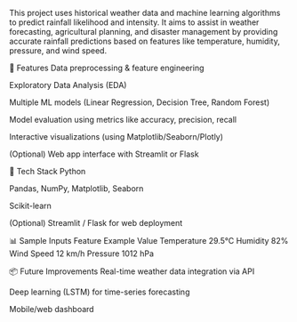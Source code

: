 This project uses historical weather data and machine learning algorithms to predict rainfall likelihood and intensity. It aims to assist in weather forecasting, agricultural planning, and disaster management by providing accurate rainfall predictions based on features like temperature, humidity, pressure, and wind speed.

🚀 Features
Data preprocessing & feature engineering

Exploratory Data Analysis (EDA)

Multiple ML models (Linear Regression, Decision Tree, Random Forest)

Model evaluation using metrics like accuracy, precision, recall

Interactive visualizations (using Matplotlib/Seaborn/Plotly)

(Optional) Web app interface with Streamlit or Flask

📁 Tech Stack
Python

Pandas, NumPy, Matplotlib, Seaborn

Scikit-learn

(Optional) Streamlit / Flask for web deployment

📊 Sample Inputs
Feature	Example Value
Temperature	29.5°C
Humidity	82%
Wind Speed	12 km/h
Pressure	1012 hPa

📦 Future Improvements
Real-time weather data integration via API

Deep learning (LSTM) for time-series forecasting

Mobile/web dashboard
